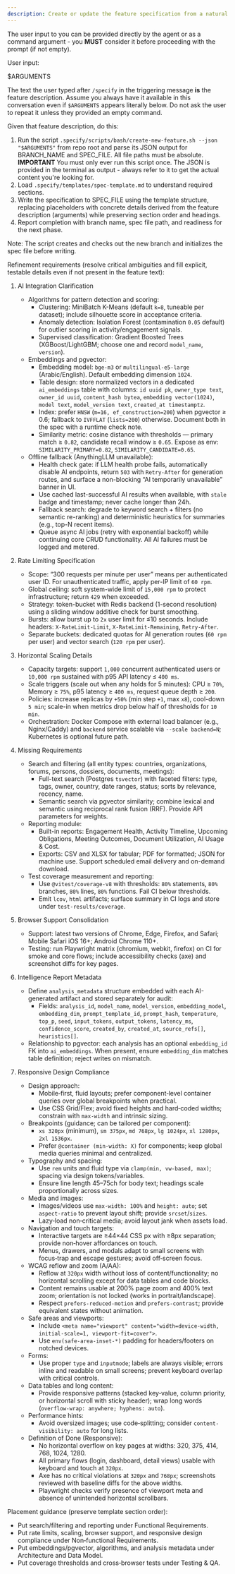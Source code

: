 ```yaml
---
description: Create or update the feature specification from a natural language feature description.
---
```


The user input to you can be provided directly by the agent or as a command argument - you **MUST** consider it before proceeding with the prompt (if not empty).

User input:

$ARGUMENTS

The text the user typed after `/specify` in the triggering message **is** the feature description. Assume you always have it available in this conversation even if `$ARGUMENTS` appears literally below. Do not ask the user to repeat it unless they provided an empty command.

Given that feature description, do this:

1. Run the script `.specify/scripts/bash/create-new-feature.sh --json "$ARGUMENTS"` from repo root and parse its JSON output for BRANCH_NAME and SPEC_FILE. All file paths must be absolute.
  **IMPORTANT** You must only ever run this script once. The JSON is provided in the terminal as output - always refer to it to get the actual content you're looking for.
2. Load `.specify/templates/spec-template.md` to understand required sections.
3. Write the specification to SPEC_FILE using the template structure, replacing placeholders with concrete details derived from the feature description (arguments) while preserving section order and headings.
4. Report completion with branch name, spec file path, and readiness for the next phase.

Note: The script creates and checks out the new branch and initializes the spec file before writing.

Refinement requirements (resolve critical ambiguities and fill explicit, testable details even if not present in the feature text):

1) AI Integration Clarification
   - Algorithms for pattern detection and scoring:
     - Clustering: MiniBatch K-Means (default `k=8`, tuneable per dataset); include silhouette score in acceptance criteria.
     - Anomaly detection: Isolation Forest (contamination `0.05` default) for outlier scoring in activity/engagement signals.
     - Supervised classification: Gradient Boosted Trees (XGBoost/LightGBM; choose one and record `model_name`, `version`).
   - Embeddings and pgvector:
     - Embedding model: `bge-m3` or `multilingual-e5-large` (Arabic/English). Default embedding dimension `1024`.
     - Table design: store normalized vectors in a dedicated `ai_embeddings` table with columns: `id uuid pk`, `owner_type text`, `owner_id uuid`, `content_hash bytea`, `embedding vector(1024)`, `model text`, `model_version text`, `created_at timestamptz`.
     - Index: prefer `HNSW` (`m=16, ef_construction=200`) when pgvector ≥ 0.6; fallback to `IVFFLAT` (`lists=200`) otherwise. Document both in the spec with a runtime check note.
     - Similarity metric: cosine distance with thresholds — primary match ≥ `0.82`, candidate recall window ≥ `0.65`. Expose as env: `SIMILARITY_PRIMARY=0.82`, `SIMILARITY_CANDIDATE=0.65`.
   - Offline fallback (AnythingLLM unavailable):
     - Health check gate: if LLM health probe fails, automatically disable AI endpoints, return `503` with `Retry-After` for generation routes, and surface a non-blocking “AI temporarily unavailable” banner in UI.
     - Use cached last-successful AI results when available, with `stale` badge and timestamp; never cache longer than 24h.
     - Fallback search: degrade to keyword search + filters (no semantic re-ranking) and deterministic heuristics for summaries (e.g., top-N recent items).
     - Queue async AI jobs (retry with exponential backoff) while continuing core CRUD functionality. All AI failures must be logged and metered.

2) Rate Limiting Specification
   - Scope: “300 requests per minute per user” means per authenticated user ID. For unauthenticated traffic, apply per-IP limit of `60 rpm`.
   - Global ceiling: soft system-wide limit of `15,000 rpm` to protect infrastructure; return `429` when exceeded.
   - Strategy: token-bucket with Redis backend (1-second resolution) using a sliding window additive check for burst smoothing.
   - Bursts: allow burst up to `2x` user limit for ≤10 seconds. Include headers: `X-RateLimit-Limit`, `X-RateLimit-Remaining`, `Retry-After`.
   - Separate buckets: dedicated quotas for AI generation routes (`60 rpm` per user) and vector search (`120 rpm` per user).

3) Horizontal Scaling Details
   - Capacity targets: support `1,000` concurrent authenticated users or `10,000 rpm` sustained with p95 API latency ≤ `400 ms`.
   - Scale triggers (scale out when any holds for 5 minutes): CPU ≥ `70%`, Memory ≥ `75%`, p95 latency ≥ `400 ms`, request queue depth ≥ `200`.
   - Policies: increase replicas by `+50%` (min step `+1`, max `x8`), cool-down `5 min`; scale-in when metrics drop below half of thresholds for `10 min`.
   - Orchestration: Docker Compose with external load balancer (e.g., Nginx/Caddy) and `backend` service scalable via `--scale backend=N`; Kubernetes is optional future path.

4) Missing Requirements
   - Search and filtering (all entity types: countries, organizations, forums, persons, dossiers, documents, meetings):
     - Full-text search (Postgres `tsvector`) with faceted filters: type, tags, owner, country, date ranges, status; sorts by relevance, recency, name.
     - Semantic search via pgvector similarity; combine lexical and semantic using reciprocal rank fusion (RRF). Provide API parameters for weights.
   - Reporting module:
     - Built-in reports: Engagement Health, Activity Timeline, Upcoming Obligations, Meeting Outcomes, Document Utilization, AI Usage & Cost.
     - Exports: CSV and XLSX for tabular; PDF for formatted; JSON for machine use. Support scheduled email delivery and on-demand download.
   - Test coverage measurement and reporting:
     - Use `@vitest/coverage-v8` with thresholds: `80%` statements, `80%` branches, `80%` lines, `80%` functions. Fail CI below thresholds.
     - Emit `lcov`, `html` artifacts; surface summary in CI logs and store under `test-results/coverage`.

5) Browser Support Consolidation
   - Support: latest two versions of Chrome, Edge, Firefox, and Safari; Mobile Safari iOS 16+; Android Chrome 110+.
   - Testing: run Playwright matrix (chromium, webkit, firefox) on CI for smoke and core flows; include accessibility checks (axe) and screenshot diffs for key pages.

6) Intelligence Report Metadata
   - Define `analysis_metadata` structure embedded with each AI-generated artifact and stored separately for audit:
     - Fields: `analysis_id`, `model_name`, `model_version`, `embedding_model`, `embedding_dim`, `prompt_template_id`, `prompt_hash`, `temperature`, `top_p`, `seed`, `input_tokens`, `output_tokens`, `latency_ms`, `confidence_score`, `created_by`, `created_at`, `source_refs[]`, `heuristics[]`.
   - Relationship to pgvector: each analysis has an optional `embedding_id` FK into `ai_embeddings`. When present, ensure `embedding_dim` matches table definition; reject writes on mismatch.

7) Responsive Design Compliance
   - Design approach:
     - Mobile‑first, fluid layouts; prefer component‑level container queries over global breakpoints when practical.
     - Use CSS Grid/Flex; avoid fixed heights and hard‑coded widths; constrain with `max-width` and intrinsic sizing.
   - Breakpoints (guidance; can be tailored per component):
     - `xs 320px` (minimum), `sm 375px`, `md 768px`, `lg 1024px`, `xl 1280px`, `2xl 1536px`.
     - Prefer `@container (min-width: X)` for components; keep global media queries minimal and centralized.
   - Typography and spacing:
     - Use `rem` units and fluid type via `clamp(min, vw-based, max)`; spacing via design tokens/variables.
     - Ensure line length 45–75ch for body text; headings scale proportionally across sizes.
   - Media and images:
     - Images/videos use `max-width: 100%` and `height: auto`; set `aspect-ratio` to prevent layout shift; provide `srcset`/`sizes`.
     - Lazy‑load non‑critical media; avoid layout jank when assets load.
   - Navigation and touch targets:
     - Interactive targets are ≥44×44 CSS px with ≥8px separation; provide non‑hover affordances on touch.
     - Menus, drawers, and modals adapt to small screens with focus‑trap and escape gestures; avoid off‑screen focus.
   - WCAG reflow and zoom (A/AA):
     - Reflow at `320px` width without loss of content/functionality; no horizontal scrolling except for data tables and code blocks.
     - Content remains usable at 200% page zoom and 400% text zoom; orientation is not locked (works in portrait/landscape).
     - Respect `prefers-reduced-motion` and `prefers-contrast`; provide equivalent states without animation.
   - Safe areas and viewports:
     - Include `<meta name="viewport" content="width=device-width, initial-scale=1, viewport-fit=cover">`.
     - Use `env(safe-area-inset-*)` padding for headers/footers on notched devices.
   - Forms:
     - Use proper `type` and `inputmode`; labels are always visible; errors inline and readable on small screens; prevent keyboard overlap with critical controls.
   - Data tables and long content:
     - Provide responsive patterns (stacked key‑value, column priority, or horizontal scroll with sticky header); wrap long words (`overflow-wrap: anywhere; hyphens: auto`).
   - Performance hints:
     - Avoid oversized images; use code‑splitting; consider `content-visibility: auto` for long lists.
   - Definition of Done (Responsive):
     - No horizontal overflow on key pages at widths: 320, 375, 414, 768, 1024, 1280.
     - All primary flows (login, dashboard, detail views) usable with keyboard and touch at `320px`.
     - Axe has no critical violations at `320px` and `768px`; screenshots reviewed with baseline diffs for the above widths.
     - Playwright checks verify presence of viewport meta and absence of unintended horizontal scrollbars.

Placement guidance (preserve template section order):
   - Put search/filtering and reporting under Functional Requirements.
   - Put rate limits, scaling, browser support, and responsive design compliance under Non‑functional Requirements.
   - Put embeddings/pgvector, algorithms, and analysis metadata under Architecture and Data Model.
   - Put coverage thresholds and cross‑browser tests under Testing & QA.
